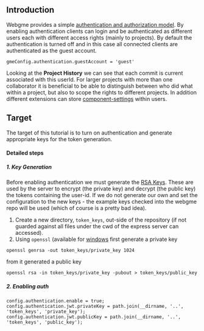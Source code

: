 ## Introduction
Webgme provides a simple [authentication and authorization model](https://github.com/webgme/webgme/wiki/Users-and-Authentication).
By enabling authentication clients can login and be authenticated as different users each with different access rights 
(mainly to projects). By default the authentication is turned off and in this case all connected clients are authenticated as the guest account.

```
gmeConfig.authentication.guestAccount = 'guest'
```

Looking at the **Project History** we can see that each commit is current associated with this userId. For larger projects 
with more than one collaborator it is beneficial to be able to distinguish between who did what within a project, but also
to scope the rights to different projects. In addition different extensions can store 
[component-settings](https://github.com/webgme/webgme/wiki/Component-Settings) within users. 


## Target
The target of this tutorial is to turn on authentication and generate appropriate keys for the token generation.

#### Detailed steps

##### 1. Key Generation
Before enabling authentication we must generate the [RSA Keys](https://en.wikipedia.org/wiki/RSA_cryptosystem). These are used 
by the server to encrypt (the private key) and decrypt (the public key) the tokens containing the user-id. 
If we do not generate our own and set the configuration to the new keys - the example keys checked into the webgme repo will 
be used (which of course is a pretty bad idea).

1. Create a new directory, `token_keys`, out-side of the repository (if not guarded against all files under the cwd of the express server can accessed).
1. Using `openssl` (available for [windows](http://gnuwin32.sourceforge.net/packages/openssl.htm) first generate a private key
```
openssl genrsa -out token_keys/private_key 1024
```
from it generated a public key
```
openssl rsa -in token_keys/private_key -pubout > token_keys/public_key
```

##### 2. Enabling auth

```
config.authentication.enable = true;
config.authentication.jwt.privateKey = path.join(__dirname, '..', 'token_keys', 'private_key');
config.authentication.jwt.publicKey = path.join(__dirname, '..', 'token_keys', 'public_key');
```
